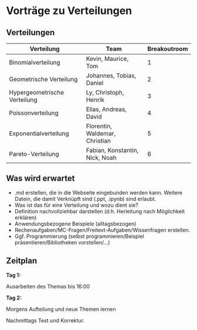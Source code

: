 # Vorträge zu Verteilungen

## Verteilungen

| Verteilung                   | Team                           | Breakoutroom |
|------------------------------|--------------------------------|--------------|
| Binomialverteilung           | Kevin, Maurice, Tom            | 1            |
| Geometrische Verteilung      | Johannes, Tobias, Daniel       | 2            |
| Hypergeometrische Verteilung | Ly, Christoph, Henrik          | 3            |
| Poissonverteilung            | Elias, Andreas, David          | 4            |
| Exponentialverteilung        | Florentin, Waldemar, Christian | 5            |
| Pareto-Verteilung            | Fabian, Konstantin, Nick, Noah | 6            |


## Was wird erwartet

* .md erstellen, die in die Webseite eingebunden werden kann. Weitere Datein, die damit Verknüpft sind (.ppt, .ipynb) sind erlaubt.
* Was ist das für eine Verteilung und wozu dient sie?
* Definition nachvollziehbar darstellen (d.h. Herleitung nach Möglichkeit erklären)
* Anwendungsbezogene Beispiele (alltagsbezogen)
* Rechenaufgaben/MC-Fragen/Freitext-Aufgaben/Wissenfragen erstellen.
* Ggf. Programmierung (selbst programmieren/Beispiel präsentieren/Bibliotheken vorstellen/...)

## Zeitplan

**Tag 1:**

Ausarbeiten des Themas bis 16:00

**Tag 2:**

Morgens Aufteilung und neue Themen lernen

Nachmittags Test und Korrektur.

